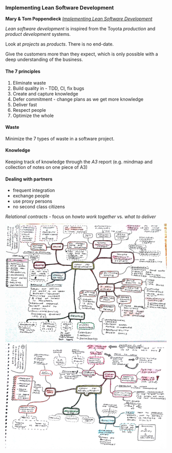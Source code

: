 ### Implementing Lean Software Development

**Mary & Tom Poppendieck** [*Implementing Lean Software Development*](https://www.amazon.co.uk/Implementing-Lean-Software-Development-Addison-Wesley-ebook/dp/B00HNB3VQE)

*Lean software development* is inspired from the Toyota *production* and *product development* systems.

Look at *projects* as *products*. There is no end-date.

Give the customers more than they expect, which is only possible with a deep understanding of the business.

#### The 7 principles

1. Eliminate waste
2. Build quality in - TDD, CI, fix bugs
3. Create and capture knowledge
4. Defer commitment - change plans as we get more knowledge
5. Deliver fast
6. Respect people
7. Optimize the whole

#### Waste

Minimize the 7 types of waste in a software project.

#### Knowledge

Keeping track of knowledge through the *A3* report (e.g. mindmap and collection of notes on one piece of A3)

#### Dealing with partners

* frequent integration
* exchange people
* use proxy persons
* no second class citizens

*Relational contracts* - focus on *howto work together* vs. *what to deliver*

[![Implementing Lean Software Development - 1](lean-software-development-2013-07-27_1.jpg "Implementing Lean Software Development - 1")](lean-software-development-2013-07-27_1.jpg)
[![Implementing Lean Software Development - 2](lean-software-development-2013-07-27_2.jpg "Implementing Lean Software Development - 2")](lean-software-development-2013-07-27_2.jpg)
